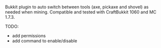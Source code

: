 Bukkit plugin to auto switch between tools (axe, pickaxe and shovel) as needed
when mining.  Compatible and tested with CraftBukkit 1060 and MC 1.7.3.


TODO:
 - add permissions
 - add command to enable/disable